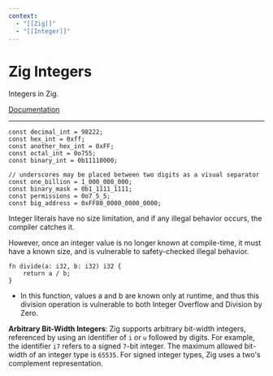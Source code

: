 ```yaml
---
context:
  - "[[Zig]]"
  - "[[Integer]]"
---
```


# Zig Integers

Integers in Zig.

[Documentation](https://ziglang.org/documentation/master/#toc-Integers)

---

```zig
const decimal_int = 98222;
const hex_int = 0xff;
const another_hex_int = 0xFF;
const octal_int = 0o755;
const binary_int = 0b11110000;

// underscores may be placed between two digits as a visual separator
const one_billion = 1_000_000_000;
const binary_mask = 0b1_1111_1111;
const permissions = 0o7_5_5;
const big_address = 0xFF80_0000_0000_0000;
```

Integer literals have no size limitation, and if any illegal behavior occurs, the compiler catches it.

However, once an integer value is no longer known at compile-time, it must have a known size, and is vulnerable to safety-checked illegal behavior.

```zig
fn divide(a: i32, b: i32) i32 {
    return a / b;
}
```

- In this function, values a and b are known only at runtime, and thus this division operation is vulnerable to both Integer Overflow and Division by Zero.

**Arbitrary Bit-Width Integers**: Zig supports arbitrary bit-width integers, referenced by using an identifier of `i` or `u` followed by digits. For example, the identifier `i7` refers to a signed `7`-bit integer. The maximum allowed bit-width of an integer type is `65535`. For signed integer types, Zig uses a two's complement representation.
